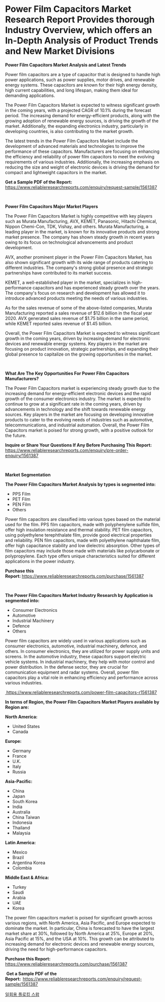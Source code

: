 <p><h1>Power Film Capacitors Market Research Report Provides thorough Industry Overview, which offers an In-Depth Analysis of Product Trends and New Market Divisions</h1></p><p><strong>Power Film Capacitors Market Analysis and Latest Trends</strong></p>
<p><p>Power film capacitors are a type of capacitor that is designed to handle high power applications, such as power supplies, motor drives, and renewable energy systems. These capacitors are known for their high energy density, high current capabilities, and long lifespan, making them ideal for demanding applications.</p><p>The Power Film Capacitors Market is expected to witness significant growth in the coming years, with a projected CAGR of 10.1% during the forecast period. The increasing demand for energy-efficient products, along with the growing adoption of renewable energy sources, is driving the growth of the market. Additionally, the expanding electronics industry, particularly in developing countries, is also contributing to the market growth.</p><p>The latest trends in the Power Film Capacitors Market include the development of advanced materials and technologies to improve the performance of these capacitors. Manufacturers are focusing on enhancing the efficiency and reliability of power film capacitors to meet the evolving requirements of various industries. Additionally, the increasing emphasis on reducing the size and weight of electronic devices is driving the demand for compact and lightweight capacitors in the market.</p></p>
<p><strong>Get a Sample PDF of the Report:&nbsp;</strong> <a href="https://www.reliableresearchreports.com/enquiry/request-sample/1561387">https://www.reliableresearchreports.com/enquiry/request-sample/1561387</a></p>
<p>&nbsp;</p>
<p><strong>Power Film Capacitors Major Market Players</strong></p>
<p><p>The Power Film Capacitors Market is highly competitive with key players such as Murata Manufacturing, AVX, KEMET, Panasonic, Hitachi Chemical, Nippon Chemi-Con, TDK, Vishay, and others. Murata Manufacturing, a leading player in the market, is known for its innovative products and strong market presence. The company has shown steady growth in recent years owing to its focus on technological advancements and product development.</p><p>AVX, another prominent player in the Power Film Capacitors Market, has also shown significant growth with its wide range of products catering to different industries. The company's strong global presence and strategic partnerships have contributed to its market success.</p><p>KEMET, a well-established player in the market, specializes in high-performance capacitors and has experienced steady growth over the years. The company's focus on research and development has allowed it to introduce advanced products meeting the needs of various industries.</p><p>As for the sales revenue of some of the above-listed companies, Murata Manufacturing reported a sales revenue of $12.6 billion in the fiscal year 2020. AVX generated sales revenue of $1.75 billion in the same period, while KEMET reported sales revenue of $1.45 billion.</p><p>Overall, the Power Film Capacitors Market is expected to witness significant growth in the coming years, driven by increasing demand for electronic devices and renewable energy systems. Key players in the market are focusing on product innovation, strategic partnerships, and expanding their global presence to capitalize on the growing opportunities in the market.</p></p>
<p>&nbsp;</p>
<p><strong>What Are The Key Opportunities For Power Film Capacitors Manufacturers?</strong></p>
<p><p>The Power Film Capacitors market is experiencing steady growth due to the increasing demand for energy-efficient electronic devices and the rapid growth of the consumer electronics industry. The market is expected to continue to grow at a significant rate in the coming years, driven by advancements in technology and the shift towards renewable energy sources. Key players in the market are focusing on developing innovative products to cater to the evolving needs of industries such as automotive, telecommunications, and industrial automation. Overall, the Power Film Capacitors market is poised for strong growth, with a positive outlook for the future.</p></p>
<p><strong>Inquire or Share Your Questions If Any Before Purchasing This Report:</strong> <a href="https://www.reliableresearchreports.com/enquiry/pre-order-enquiry/1561387">https://www.reliableresearchreports.com/enquiry/pre-order-enquiry/1561387</a></p>
<p>&nbsp;</p>
<p><strong>Market Segmentation</strong></p>
<p><strong>The Power Film Capacitors Market Analysis by types is segmented into:</strong></p>
<p><ul><li>PPS Film</li><li>PET Film</li><li>PEN Film</li><li>Others</li></ul></p>
<p><p>Power film capacitors are classified into various types based on the material used for the film. PPS film capacitors, made with polyphenylene sulfide film, offer high insulation resistance and thermal stability. PET film capacitors, using polyethylene terephthalate film, provide good electrical properties and reliability. PEN film capacitors, made with polyethylene naphthalate film, offer high capacitance stability and low dielectric absorption. Other types of film capacitors may include those made with materials like polycarbonate or polypropylene. Each type offers unique characteristics suited for different applications in the power industry.</p></p>
<p><strong>Purchase this Report:&nbsp;</strong><a href="https://www.reliableresearchreports.com/purchase/1561387">https://www.reliableresearchreports.com/purchase/1561387</a></p>
<p>&nbsp;</p>
<p><strong>The Power Film Capacitors Market Industry Research by Application is segmented into:</strong></p>
<p><ul><li>Consumer Electronics</li><li>Automotive</li><li>Industrial Machinery</li><li>Defence</li><li>Others</li></ul></p>
<p><p>Power film capacitors are widely used in various applications such as consumer electronics, automotive, industrial machinery, defence, and others. In consumer electronics, they are utilized for power supply units and screens. In the automotive industry, these capacitors support electric vehicle systems. In industrial machinery, they help with motor control and power distribution. In the defense sector, they are crucial for communication equipment and radar systems. Overall, power film capacitors play a vital role in enhancing efficiency and performance across various industries.</p></p>
<p><a href="https://www.reliableresearchreports.com/power-film-capacitors-r1561387">&nbsp;https://www.reliableresearchreports.com/power-film-capacitors-r1561387</a></p>
<p><strong>In terms of Region, the Power Film Capacitors Market Players available by Region are:</strong></p>
<p>
    <p> <strong> North America: </strong>
        <ul>
            <li>United States</li>
            <li>Canada</li>
        </ul>
        </p> 
    <p> <strong> Europe: </strong>
        <ul>
            <li>Germany</li>
            <li>France</li>
            <li>U.K.</li>
            <li>Italy</li>
            <li>Russia</li>
        </ul>
        </p> 
    <p> <strong> Asia-Pacific: </strong>
        <ul>
            <li>China</li>
            <li>Japan</li>
            <li>South Korea</li>
            <li>India</li>
            <li>Australia</li>
            <li>China Taiwan</li>
            <li>Indonesia</li>
            <li>Thailand</li>
            <li>Malaysia</li>
        </ul>
        </p> 
    <p> <strong> Latin America: </strong>
        <ul>
            <li>Mexico</li>
            <li>Brazil</li>
            <li>Argentina Korea</li>
            <li>Colombia</li>
        </ul>
        </p> 
    <p> <strong> Middle East & Africa: </strong>
        <ul>
            <li>Turkey</li>
            <li>Saudi</li>
            <li>Arabia</li>
            <li>UAE</li>
            <li>Korea</li>
        </ul>
    </p>
    </p>
<p><p>The power film capacitors market is poised for significant growth across various regions, with North America, Asia Pacific, and Europe expected to dominate the market. In particular, China is forecasted to have the largest market share at 30%, followed by North America at 25%, Europe at 20%, Asia Pacific at 15%, and the USA at 10%. This growth can be attributed to increasing demand for electronic devices and renewable energy sources, driving the need for high-performance capacitors.</p></p>
<p><strong>Purchase this Report: </strong><a href="https://www.reliableresearchreports.com/purchase/1561387">https://www.reliableresearchreports.com/purchase/1561387</a></p>
<p>&nbsp;<strong>Get a Sample PDF of the Report:&nbsp;&nbsp;</strong><a href="https://www.reliableresearchreports.com/enquiry/request-sample/1561387">https://www.reliableresearchreports.com/enquiry/request-sample/1561387</a></p>
<p><strong></strong></p>
<p><p><a href="https://github.com/joyliyu/Market-Research-Report-List-1/blob/main/9069378154777.md">일회용 플로킹 스왑</a></p></p>
